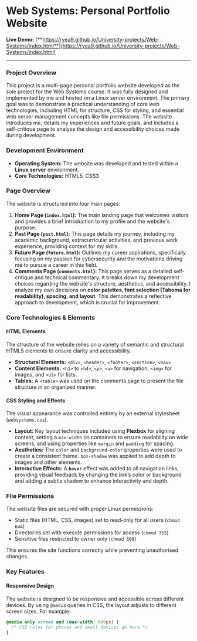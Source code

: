 # Web Systems: Personal Portfolio Website

**Live Demo:** [**https://ryea9.github.io/University-projects/Web-Systems/index.html**](https://ryea9.github.io/University-projects/Web-Systems/index.html)

---

### Project Overview

This project is a multi-page personal portfolio website developed as the sole project for the Web Systems course. It was fully designed and implemented by me and hosted on a Linux server environment. The primary goal was to demonstrate a practical understanding of core web technologies, including HTML for structure, CSS for styling, and essential web server management concepts like file permissions. The website introduces me, details my experiences and future goals, and includes a self-critique page to analyse the design and accessibility choices made during development.

### Development Environment

*   **Operating System:** The website was developed and tested within a **Linux server** environment.
*   **Core Technologies:** HTML5, CSS3

### Page Overview

The website is structured into four main pages:

1.  **Home Page (`index.html`):** The main landing page that welcomes visitors and provides a brief introduction to my profile and the website's purpose.
2.  **Past Page (`past.html`):** This page details my journey, including my academic background, extracurricular activities, and previous work experience, providing context for my skills.
3.  **Future Page (`future.html`):** Outlines my career aspirations, specifically focusing on my passion for cybersecurity and the motivations driving me to pursue a career in this field.
4.  **Comments Page (`comments.html`):** This page serves as a detailed self-critique and technical commentary. It breaks down my development choices regarding the website's structure, aesthetics, and accessibility. I analyze my own decisions on **color palettes, font selection (Tahoma for readability), spacing, and layout**. This demonstrates a reflective approach to development, which is crucial for improvement.

### Core Technologies & Elements

#### HTML Elements
The structure of the website relies on a variety of semantic and structural HTML5 elements to ensure clarity and accessibility.
*   **Structural Elements:** `<div>`, `<header>`, `<footer>`, `<section>`, `<nav>`
*   **Content Elements:** `<h1>` to `<h4>`, `<p>`, `<a>` for navigation, `<img>` for images, and `<ul>` for lists.
*   **Tables:** A `<table>` was used on the comments page to present the file structure in an organized manner.

#### CSS Styling and Effects
The visual appearance was controlled entirely by an external stylesheet (`websystems.css`).
*   **Layout:** Key layout techniques included using **Flexbox** for aligning content, setting a `max-width` on containers to ensure readability on wide screens, and using properties like `margin` and `padding` for spacing.
*   **Aesthetics:** The `color` and `background-color` properties were used to create a consistent theme. `box-shadow` was applied to add depth to images and other elements.
*   **Interactive Effects:** A **`hover`** effect was added to all navigation links, providing visual feedback by changing the link’s color or background and adding a subtle shadow to enhance interactivity and depth.

  ### File Permissions  
The website files are secured with proper Linux permissions:  

- Static files (HTML, CSS, images) set to read-only for all users (`chmod 644`)  
- Directories set with execute permissions for access (`chmod 755`)  
- Sensitive files restricted to owner only (`chmod 600`)  

This ensures the site functions correctly while preventing unauthorised changes.  


### Key Features

#### Responsive Design
The website is designed to be responsive and accessible across different devices. By using `@media` queries in CSS, the layout adjusts to different screen sizes. For example:
```css
@media only screen and (max-width: 600px) {
  /* CSS rules for phones and small devices go here */
}
